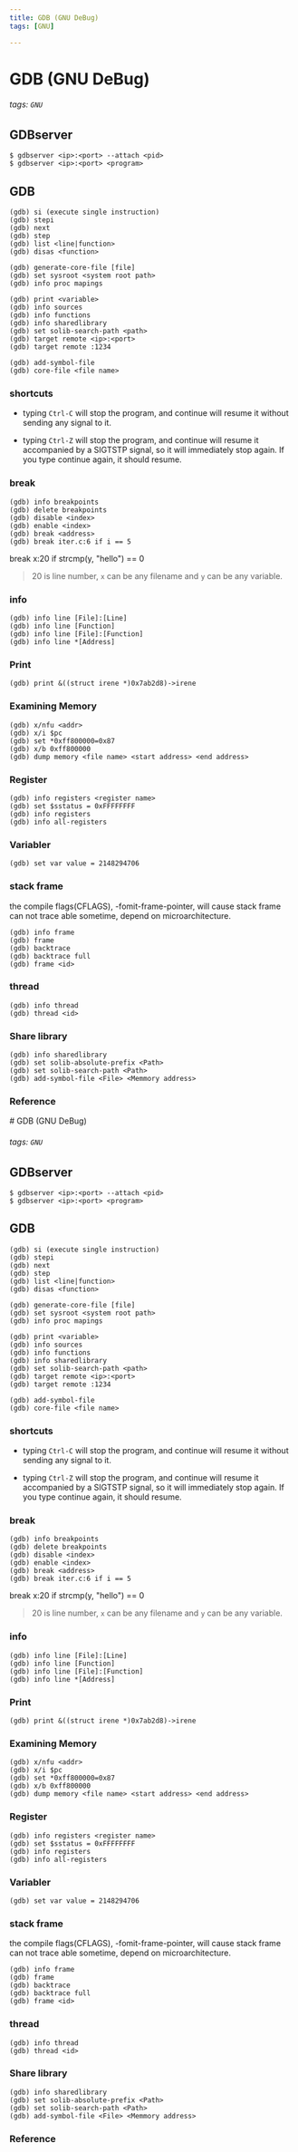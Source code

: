 ```yaml
---
title: GDB (GNU DeBug)
tags: [GNU]

---
```


# GDB (GNU DeBug)
###### tags: `GNU`


## GDBserver
```
$ gdbserver <ip>:<port> --attach <pid>
$ gdbserver <ip>:<port> <program>
```

## GDB
```
(gdb) si (execute single instruction)
(gdb) stepi
(gdb) next
(gdb) step
(gdb) list <line|function>
(gdb) disas <function>

(gdb) generate-core-file [file]
(gdb) set sysroot <system root path>
(gdb) info proc mapings

(gdb) print <variable>
(gdb) info sources
(gdb) info functions
(gdb) info sharedlibrary
(gdb) set solib-search-path <path>
(gdb) target remote <ip>:<port>
(gdb) target remote :1234

(gdb) add-symbol-file
(gdb) core-file <file name>
```

### shortcuts
* typing `Ctrl-C` will stop the program, and continue will resume it without sending any signal to it.

* typing `Ctrl-Z` will stop the program, and continue will resume it accompanied by a SIGTSTP signal, so it will immediately stop again. If you type continue again, it should resume.

    
### break
```
(gdb) info breakpoints
(gdb) delete breakpoints
(gdb) disable <index>
(gdb) enable <index>
(gdb) break <address>
(gdb) break iter.c:6 if i == 5
```

break x:20 if strcmp(y, "hello") == 0
> 20 is line number, `x` can be any filename and `y` can be any variable.

### info
```
(gdb) info line [File]:[Line]
(gdb) info line [Function]
(gdb) info line [File]:[Function]
(gdb) info line *[Address]
```

### Print
```
(gdb) print &((struct irene *)0x7ab2d8)->irene
```

### Examining Memory
```
(gdb) x/nfu <addr>
(gdb) x/i $pc
(gdb) set *0xff800000=0x87
(gdb) x/b 0xff800000
(gdb) dump memory <file name> <start address> <end address>
```

### Register
```
(gdb) info registers <register name>
(gdb) set $sstatus = 0xFFFFFFFF
(gdb) info registers
(gdb) info all-registers
```

### Variabler
```
(gdb) set var value = 2148294706
```

### stack frame
the compile flags(CFLAGS), -fomit-frame-pointer, will cause stack frame can not trace able sometime, depend on microarchitecture.

```
(gdb) info frame
(gdb) frame
(gdb) backtrace
(gdb) backtrace full
(gdb) frame <id>
```

### thread
```
(gdb) info thread
(gdb) thread <id>
```

### Share library
```
(gdb) info sharedlibrary
(gdb) set solib-absolute-prefix <Path>
(gdb) set solib-search-path <Path>
(gdb) add-symbol-file <File> <Memmory address>
```

### Reference
<style>
.green {
  color: #7FFF00;
}
</style># GDB (GNU DeBug)
###### tags: `GNU`


## GDBserver
```
$ gdbserver <ip>:<port> --attach <pid>
$ gdbserver <ip>:<port> <program>
```

## GDB
```
(gdb) si (execute single instruction)
(gdb) stepi
(gdb) next
(gdb) step
(gdb) list <line|function>
(gdb) disas <function>

(gdb) generate-core-file [file]
(gdb) set sysroot <system root path>
(gdb) info proc mapings

(gdb) print <variable>
(gdb) info sources
(gdb) info functions
(gdb) info sharedlibrary
(gdb) set solib-search-path <path>
(gdb) target remote <ip>:<port>
(gdb) target remote :1234

(gdb) add-symbol-file
(gdb) core-file <file name>
```

### shortcuts
* typing `Ctrl-C` will stop the program, and continue will resume it without sending any signal to it.

* typing `Ctrl-Z` will stop the program, and continue will resume it accompanied by a SIGTSTP signal, so it will immediately stop again. If you type continue again, it should resume.

    
### break
```
(gdb) info breakpoints
(gdb) delete breakpoints
(gdb) disable <index>
(gdb) enable <index>
(gdb) break <address>
(gdb) break iter.c:6 if i == 5
```

break x:20 if strcmp(y, "hello") == 0
> 20 is line number, `x` can be any filename and `y` can be any variable.

### info
```
(gdb) info line [File]:[Line]
(gdb) info line [Function]
(gdb) info line [File]:[Function]
(gdb) info line *[Address]
```

### Print
```
(gdb) print &((struct irene *)0x7ab2d8)->irene
```

### Examining Memory
```
(gdb) x/nfu <addr>
(gdb) x/i $pc
(gdb) set *0xff800000=0x87
(gdb) x/b 0xff800000
(gdb) dump memory <file name> <start address> <end address>
```

### Register
```
(gdb) info registers <register name>
(gdb) set $sstatus = 0xFFFFFFFF
(gdb) info registers
(gdb) info all-registers
```

### Variabler
```
(gdb) set var value = 2148294706
```

### stack frame
the compile flags(CFLAGS), -fomit-frame-pointer, will cause stack frame can not trace able sometime, depend on microarchitecture.

```
(gdb) info frame
(gdb) frame
(gdb) backtrace
(gdb) backtrace full
(gdb) frame <id>
```

### thread
```
(gdb) info thread
(gdb) thread <id>
```

### Share library
```
(gdb) info sharedlibrary
(gdb) set solib-absolute-prefix <Path>
(gdb) set solib-search-path <Path>
(gdb) add-symbol-file <File> <Memmory address>
```

### Reference
<style>
.green {
  color: #7FFF00;
}
</style>